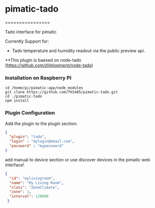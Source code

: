 # pimatic-tado
================

Tado interface for pimatic

Currently Support for:
- Tado temperature and humidity readout via the public preview api.

**This plugin is baesed on node-tado (https://github.com/dVelopment/node-tado)

###  Installation on Raspberry PI

```code
cd /home/pi/pimatic-app/node_modules
git clone https://github.com/TH1485/pimatic-tado.git
cd ./pimatic-tado
npm install
```

### Plugin Configuration

Add the plugin to the plugin section:

```json
{ 
  "plugin": "tado",
  "login" : "mylogin@email.com",
  "password" : "mypassword"
}
```
add manual to device section or use discover devices in the pimatic web interface!
```json
{
  "id": "mylivingroom",
  "name": "My Living Room",
  "class": "ZoneClimate",
  "zone": 1,
  "interval": 120000
 }
```
